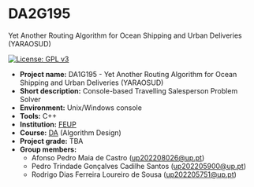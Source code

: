 # DA2G195
Yet Another Routing Algorithm for Ocean Shipping and Urban Deliveries (YARAOSUD)

[![License: GPL v3](https://img.shields.io/badge/License-GPLv3-blue.svg)](https://www.gnu.org/licenses/gpl-3.0)

- **Project name:** DA1G195 - Yet Another Routing Algorithm for Ocean Shipping and Urban Deliveries (YARAOSUD)
- **Short description:** Console-based Travelling Salesperson Problem Solver
- **Environment:** Unix/Windows console
- **Tools:** C++
- **Institution:** [FEUP](https://sigarra.up.pt/feup/en/web_page.Inicial)
- **Course:** [DA](https://sigarra.up.pt/feup/pt/UCURR_GERAL.FICHA_UC_VIEW?pv_ocorrencia_id=520321) (Algorithm Design)
- **Project grade:** TBA
- **Group members:**
  - Afonso Pedro Maia de Castro (up202208026@up.pt)
  - Pedro Trindade Gonçalves Cadilhe Santos (up202205900@up.pt)
  - Rodrigo Dias Ferreira Loureiro de Sousa (up202205751@up.pt)

